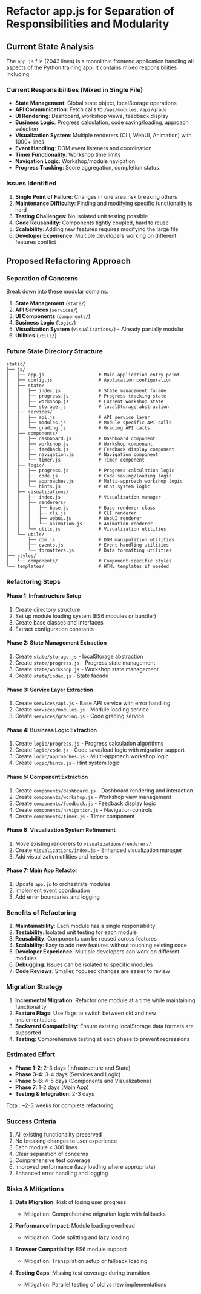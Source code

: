 # Refactor app.js for Separation of Responsibilities and Modularity

## Current State Analysis

The `app.js` file (2043 lines) is a monolithic frontend application handling all aspects of the Python training app. It contains mixed responsibilities including:

### Current Responsibilities (Mixed in Single File)
- **State Management**: Global state object, localStorage operations
- **API Communication**: Fetch calls to `/api/modules`, `/api/grade`
- **UI Rendering**: Dashboard, workshop views, feedback display
- **Business Logic**: Progress calculation, code saving/loading, approach selection
- **Visualization System**: Multiple renderers (CLI, WebUI, Animation) with 1000+ lines
- **Event Handling**: DOM event listeners and coordination
- **Timer Functionality**: Workshop time limits
- **Navigation Logic**: Workshop/module navigation
- **Progress Tracking**: Score aggregation, completion status

### Issues Identified
1. **Single Point of Failure**: Changes in one area risk breaking others
2. **Maintenance Difficulty**: Finding and modifying specific functionality is hard
3. **Testing Challenges**: No isolated unit testing possible
4. **Code Reusability**: Components tightly coupled, hard to reuse
5. **Scalability**: Adding new features requires modifying the large file
6. **Developer Experience**: Multiple developers working on different features conflict

## Proposed Refactoring Approach

### Separation of Concerns
Break down into these modular domains:

1. **State Management** (`state/`)
2. **API Services** (`services/`)
3. **UI Components** (`components/`)
4. **Business Logic** (`logic/`)
5. **Visualization System** (`visualizations/`) - Already partially modular
6. **Utilities** (`utils/`)

### Future State Directory Structure

```
static/
├── js/
│   ├── app.js                    # Main application entry point
│   ├── config.js                 # Application configuration
│   ├── state/
│   │   ├── index.js              # State management facade
│   │   ├── progress.js           # Progress tracking state
│   │   ├── workshop.js           # Current workshop state
│   │   └── storage.js            # localStorage abstraction
│   ├── services/
│   │   ├── api.js                # API service layer
│   │   ├── modules.js            # Module-specific API calls
│   │   └── grading.js            # Grading API calls
│   ├── components/
│   │   ├── dashboard.js          # Dashboard component
│   │   ├── workshop.js           # Workshop component
│   │   ├── feedback.js           # Feedback display component
│   │   ├── navigation.js         # Navigation component
│   │   └── timer.js              # Timer component
│   ├── logic/
│   │   ├── progress.js           # Progress calculation logic
│   │   ├── code.js               # Code saving/loading logic
│   │   ├── approaches.js         # Multi-approach workshop logic
│   │   └── hints.js              # Hint system logic
│   ├── visualizations/
│   │   ├── index.js              # Visualization manager
│   │   ├── renderers/
│   │   │   ├── base.js           # Base renderer class
│   │   │   ├── cli.js            # CLI renderer
│   │   │   ├── webui.js          # WebUI renderer
│   │   │   └── animation.js      # Animation renderer
│   │   └── utils.js              # Visualization utilities
│   └── utils/
│       ├── dom.js                # DOM manipulation utilities
│       ├── events.js             # Event handling utilities
│       └── formatters.js         # Data formatting utilities
├── styles/
│   └── components/               # Component-specific styles
└── templates/                    # HTML templates if needed
```

### Refactoring Steps

#### Phase 1: Infrastructure Setup
1. Create directory structure
2. Set up module loading system (ES6 modules or bundler)
3. Create base classes and interfaces
4. Extract configuration constants

#### Phase 2: State Management Extraction
1. Create `state/storage.js` - localStorage abstraction
2. Create `state/progress.js` - Progress state management
3. Create `state/workshop.js` - Workshop state management
4. Create `state/index.js` - State facade

#### Phase 3: Service Layer Extraction
1. Create `services/api.js` - Base API service with error handling
2. Create `services/modules.js` - Module loading service
3. Create `services/grading.js` - Code grading service

#### Phase 4: Business Logic Extraction
1. Create `logic/progress.js` - Progress calculation algorithms
2. Create `logic/code.js` - Code save/load logic with migration support
3. Create `logic/approaches.js` - Multi-approach workshop logic
4. Create `logic/hints.js` - Hint system logic

#### Phase 5: Component Extraction
1. Create `components/dashboard.js` - Dashboard rendering and interaction
2. Create `components/workshop.js` - Workshop view management
3. Create `components/feedback.js` - Feedback display logic
4. Create `components/navigation.js` - Navigation controls
5. Create `components/timer.js` - Timer component

#### Phase 6: Visualization System Refinement
1. Move existing renderers to `visualizations/renderers/`
2. Create `visualizations/index.js` - Enhanced visualization manager
3. Add visualization utilities and helpers

#### Phase 7: Main App Refactor
1. Update `app.js` to orchestrate modules
2. Implement event coordination
3. Add error boundaries and logging

### Benefits of Refactoring

1. **Maintainability**: Each module has a single responsibility
2. **Testability**: Isolated unit testing for each module
3. **Reusability**: Components can be reused across features
4. **Scalability**: Easy to add new features without touching existing code
5. **Developer Experience**: Multiple developers can work on different modules
6. **Debugging**: Issues can be isolated to specific modules
7. **Code Reviews**: Smaller, focused changes are easier to review

### Migration Strategy

1. **Incremental Migration**: Refactor one module at a time while maintaining functionality
2. **Feature Flags**: Use flags to switch between old and new implementations
3. **Backward Compatibility**: Ensure existing localStorage data formats are supported
4. **Testing**: Comprehensive testing at each phase to prevent regressions

### Estimated Effort

- **Phase 1-2**: 2-3 days (Infrastructure and State)
- **Phase 3-4**: 3-4 days (Services and Logic)
- **Phase 5-6**: 4-5 days (Components and Visualizations)
- **Phase 7**: 1-2 days (Main App)
- **Testing & Integration**: 2-3 days

Total: ~2-3 weeks for complete refactoring

### Success Criteria

1. All existing functionality preserved
2. No breaking changes to user experience
3. Each module < 300 lines
4. Clear separation of concerns
5. Comprehensive test coverage
6. Improved performance (lazy loading where appropriate)
7. Enhanced error handling and logging

### Risks & Mitigations

1. **Data Migration**: Risk of losing user progress
   - Mitigation: Comprehensive migration logic with fallbacks

2. **Performance Impact**: Module loading overhead
   - Mitigation: Code splitting and lazy loading

3. **Browser Compatibility**: ES6 module support
   - Mitigation: Transpilation setup or fallback loading

4. **Testing Gaps**: Missing test coverage during transition
   - Mitigation: Parallel testing of old vs new implementations